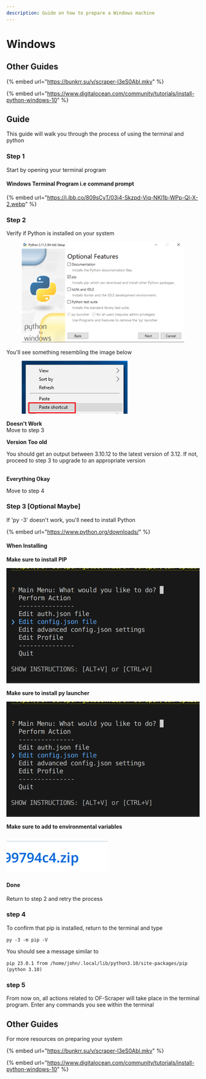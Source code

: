 ```yaml
---
description: Guide on how to prepare a Windows machine
---
```


# Windows

## Other Guides

{% embed url="https://bunkrr.su/v/scraper-l3eS0Abl.mkv" %}

{% embed url="https://www.digitalocean.com/community/tutorials/install-python-windows-10" %}

## Guide

This guide will walk you through the process of using the terminal and python

### Step 1

Start by opening your terminal program



#### Windows Terminal Program i.e command prompt

{% embed url="https://i.ibb.co/809sCyT/03j4-Skzpd-Viq-NKl1b-WPp-Ql-X-2.webp" %}

### Step 2

Verify if Python is installed on your system

<figure><img src="../../.gitbook/assets/image (4) (1).png" alt=""><figcaption></figcaption></figure>

You'll see something resembling the image below

<figure><img src="../../.gitbook/assets/image (9).png" alt=""><figcaption></figcaption></figure>

**Doesn't Work**\
Move to step 3

**Version Too old**

You should get an output between 3.10.12 to the latest version of 3.12. If not, proceed to step 3 to upgrade to an appropriate version

\
**Everything Okay**

Move to step 4

### Step 3 \[Optional Maybe]

If 'py -3' doesn't work, you'll need to install Python

{% embed url="https://www.python.org/downloads/" %}

#### When Installing

**Make sure to install PIP**

![](<../../.gitbook/assets/image (4).png>)

**Make sure to install py launcher**

![](<../../.gitbook/assets/image (4).png>)

**Make sure to add to environmental variables**

### ![](<../../.gitbook/assets/image (7).png>)



#### Done

Return to step 2 and retry the process



### step 4

To confirm that pip is installed, return to the terminal and type

```
py -3 -m pip -V
```

You should see a message similar to

```
pip 23.0.1 from /home/john/.local/lib/python3.10/site-packages/pip (python 3.10)

```

### &#x20;step 5

From now on, all actions related to OF-Scraper will take place in the terminal program. Enter any commands you see within the terminal



## Other Guides

For more resources on preparing your system

{% embed url="https://bunkrr.su/v/scraper-l3eS0Abl.mkv" %}

{% embed url="https://www.digitalocean.com/community/tutorials/install-python-windows-10" %}
